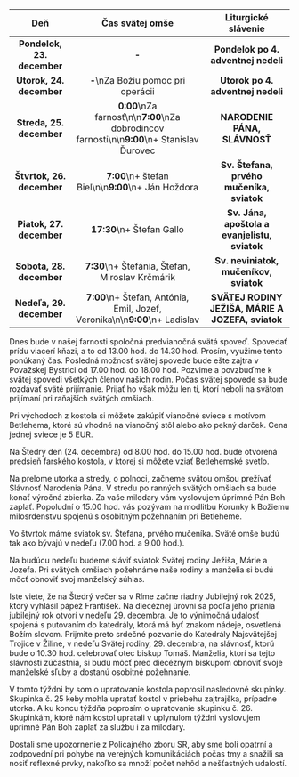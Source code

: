 <!-- title: "Informácie o omšiach - 22. - 29. december" -->
<!-- date: "2024-12-22" -->

<!-- table-setup wrapStyle=row; wrapOn=max-width:767px; wrapHideHeader=true -->
| Deň | Čas svätej omše | Liturgické slávenie |
| :---: | :---: | :---: |
| **Pondelok, 23. december** | **-** | **Pondelok po 4. adventnej nedeli** |
| **Utorok, 24. december** | **-**\nZa Božiu pomoc pri operácii | **Utorok po 4. adventnej nedeli** |
| **Streda, 25. december** | **0:00**\nZa farnosť\n\n**7:00**\nZa dobrodincov farnosti\n\n**9:00**\n+ Stanislav Ďurovec | **NARODENIE PÁNA, SLÁVNOSŤ** |
| **Štvrtok, 26. december** | **7:00**\n+ štefan Biel\n\n**9:00**\n+ Ján Hoždora | **Sv. Štefana, prvého mučeníka, sviatok** |
| **Piatok, 27. december** | **17:30**\n+ Štefan Gallo | **Sv. Jána, apoštola a evanjelistu, sviatok** |
| **Sobota, 28. december** | **7:30**\n+ Štefánia, Štefan, Miroslav Krčmárik | **Sv. neviniatok, mučeníkov, sviatok** |
| **Nedeľa, 29. december** | **7:00**\n+ Štefan, Antónia, Emil, Jozef, Veronika\n\n**9:00**\n+ Ladislav | **SVÄTEJ RODINY JEŽIŠA, MÁRIE A JOZEFA, sviatok** |


Dnes bude v našej farnosti spoločná predvianočná svätá spoveď. Spovedať prídu viacerí kňazi, a to od 13.00 hod. do 14.30 hod. Prosím, využime tento ponúkaný čas. Posledná možnosť svätej spovede bude ešte zajtra v Považskej Bystrici od 17.00 hod. do 18.00 hod. Pozvime a povzbuďme k svätej spovedi všetkých členov našich rodín. Počas svätej spovede sa bude rozdávať sväté prijímanie. Prijať ho však môžu len tí, ktorí neboli na svätom prijímaní pri raňajších svätých omšiach.

Pri východoch z kostola si môžete zakúpiť vianočné sviece s motívom Betlehema, ktoré sú vhodné na vianočný stôl alebo ako pekný darček. Cena jednej sviece je 5 EUR.

Na Štedrý deň (24. decembra) od 8.00 hod. do 15.00 hod. bude otvorená predsieň farského kostola, v ktorej si môžete vziať Betlehemské svetlo.

Na prelome utorka a stredy, o polnoci, začneme svätou omšou prežívať Slávnosť Narodenia Pána. V stredu po ranných svätých omšiach sa bude konať výročná zbierka. Za vaše milodary vám vyslovujem úprimné Pán Boh zaplať. Popoludní o 15.00 hod. vás pozývam na modlitbu Korunky k Božiemu milosrdenstvu spojenú s osobitným požehnaním pri Betleheme.

Vo štvrtok máme sviatok sv. Štefana, prvého mučeníka. Sväté omše budú tak ako bývajú v nedeľu (7.00 hod. a 9.00 hod.).

Na budúcu nedeľu budeme sláviť sviatok Svätej rodiny Ježiša, Márie a Jozefa. Pri svätých omšiach požehnáme naše rodiny a manželia si budú môcť obnoviť svoj manželský súhlas.

Iste viete, že na Štedrý večer sa v Ríme začne riadny Jubilejný rok 2025, ktorý vyhlásil pápež František. Na diecéznej úrovni sa podľa jeho priania jubilejný rok otvorí v nedeľu 29. decembra. Je to výnimočná udalosť spojená s putovaním do katedrály, ktorá má byť znakom nádeje, osvetlená Božím slovom. Prijmite preto srdečné pozvanie do Katedrály Najsvätejšej Trojice v Žiline, v nedeľu Svätej rodiny, 29. decembra, na slávnosť, ktorú bude o 10.30 hod. celebrovať otec biskup Tomáš. Manželia, ktorí sa tejto slávnosti zúčastnia, si budú môcť pred diecéznym biskupom obnoviť svoje manželské sľuby a dostanú osobitné požehnanie.

V tomto týždni by som o upratovanie kostola poprosil nasledovné skupinky. Skupinka č. 25 keby mohla upratať kostol v priebehu zajtrajška, prípadne utorka. A ku koncu týždňa poprosím o upratovanie skupinku č. 26. Skupinkám, ktoré nám kostol upratali v uplynulom týždni vyslovujem úprimné Pán Boh zaplať za službu i za milodary.

Dostali sme upozornenie z Policajného zboru SR, aby sme boli opatrní a zodpovední pri pohybe na verejných komunikáciách počas tmy a snažili sa nosiť reflexné prvky, nakoľko sa množí počet nehôd a nešťastných udalostí. 
